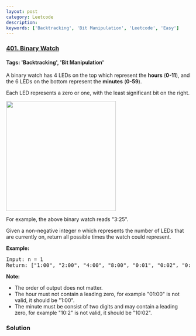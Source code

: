 ```yaml
---
layout: post
category: Leetcode
description: 
keywords: ['Backtracking', 'Bit Manipulation', 'Leetcode', 'Easy']
---
```

### [401. Binary Watch](https://leetcode.com/problems/binary-watch)

#### Tags: 'Backtracking', 'Bit Manipulation'

<div class="content__u3I1 question-content__JfgR"><div><p>A binary watch has 4 LEDs on the top which represent the <b>hours</b> (<b>0-11</b>), and the 6 LEDs on the bottom represent the <b>minutes</b> (<b>0-59</b>).</p>
<p>Each LED represents a zero or one, with the least significant bit on the right.</p>
<img height="300" src="https://upload.wikimedia.org/wikipedia/commons/8/8b/Binary_clock_samui_moon.jpg"/>
<p>For example, the above binary watch reads "3:25".</p>
<p>Given a non-negative integer <i>n</i> which represents the number of LEDs that are currently on, return all possible times the watch could represent.</p>
<p><b>Example:</b>
</p><pre>Input: n = 1<br/>Return: ["1:00", "2:00", "4:00", "8:00", "0:01", "0:02", "0:04", "0:08", "0:16", "0:32"]</pre>
<p></p>
<p><b>Note:</b><br/>
</p><ul>
<li>The order of output does not matter.</li>
<li>The hour must not contain a leading zero, for example "01:00" is not valid, it should be "1:00".</li>
<li>The minute must be consist of two digits and may contain a leading zero, for example "10:2" is not valid, it should be "10:02".</li>
</ul>
<p></p></div></div>

### Solution
